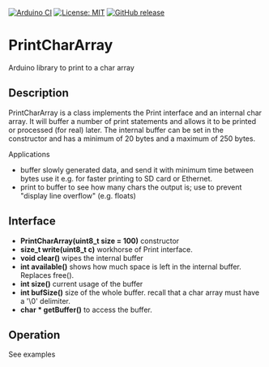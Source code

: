 
[![Arduino CI](https://github.com/RobTillaart/PrintCharArray/workflows/Arduino%20CI/badge.svg)](https://github.com/marketplace/actions/arduino_ci)
[![License: MIT](https://img.shields.io/badge/license-MIT-green.svg)](https://github.com/RobTillaart/PrintCharArray/blob/master/LICENSE)
[![GitHub release](https://img.shields.io/github/release/RobTillaart/PrintCharArray.svg?maxAge=3600)](https://github.com/RobTillaart/PrintCharArray/releases)


# PrintCharArray

Arduino library to print to a char array


## Description

PrintCharArray is a class implements the Print interface and an internal char array. 
It will buffer a number of print statements and allows it to be printed or processed 
(for real) later. 
The internal buffer can be set in the constructor and has a minimum of 20 bytes and
a maximum of 250 bytes.

Applications
- buffer slowly generated data, and send it with minimum time between bytes
  use it e.g. for faster printing to SD card or Ethernet.
- print to buffer to see how many chars the output is;
  use to prevent "display line overflow" (e.g. floats)


## Interface

- **PrintCharArray(uint8_t size = 100)** constructor
- **size_t write(uint8_t c)** workhorse of Print interface.
- **void clear()** wipes the internal buffer
- **int available()** shows how much space is left in the internal buffer.
Replaces free().
- **int size()** current usage of the buffer
- **int bufSize()** size of the whole buffer. recall that a char array must have a '\0' delimiter.
- **char \* getBuffer()** to access the buffer.


## Operation

See examples
